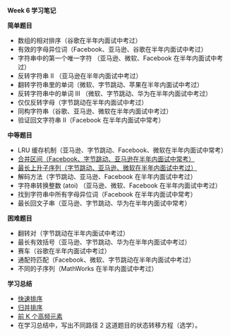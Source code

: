 **Week 6 学习笔记**

**简单题目**
- 数组的相对排序（谷歌在半年内面试中考过）
- 有效的字母异位词（Facebook、亚马逊、谷歌在半年内面试中考过）
- 字符串中的第一个唯一字符 （亚马逊、微软、Facebook 在半年内面试中考过）
- 反转字符串 II （亚马逊在半年内面试中考过）
- 翻转字符串里的单词（微软、字节跳动、苹果在半年内面试中考过）
- 反转字符串中的单词 III （微软、字节跳动、华为在半年内面试中考过）
- 仅仅反转字母（字节跳动在半年内面试中考过）
- 同构字符串（谷歌、亚马逊、微软在半年内面试中考过）
- 验证回文字符串 Ⅱ（Facebook 在半年内面试中常考）

**中等题目**
- LRU 缓存机制（亚马逊、字节跳动、Facebook、微软在半年内面试中常考）
- [合并区间（Facebook、字节跳动、亚马逊在半年内面试中常考）](merge.py)
- [最长上升子序列（字节跳动、亚马逊、微软在半年内面试中考过）](lengthOfLIS.py)
- 解码方法（字节跳动、亚马逊、Facebook 在半年内面试中考过）
- 字符串转换整数 (atoi) （亚马逊、微软、Facebook 在半年内面试中考过）
- 找到字符串中所有字母异位词（Facebook 在半年内面试中常考）
- 最长回文子串（亚马逊、字节跳动、华为在半年内面试中常考）

**困难题目**
- 翻转对（字节跳动在半年内面试中考过）
- 最长有效括号（亚马逊、字节跳动、华为在半年内面试中考过）
- 赛车（谷歌在半年内面试中考过）
- 通配符匹配（Facebook、微软、字节跳动在半年内面试中考过）
- 不同的子序列（MathWorks 在半年内面试中考过）

**学习总结**
- [快速排序](quick_sort.py)
- [归并排序](merge_sort.py) 
- [前 K 个高频元素](topKFrequent.py)  
- 在学习总结中，写出不同路径 2 这道题目的状态转移方程（选学）。